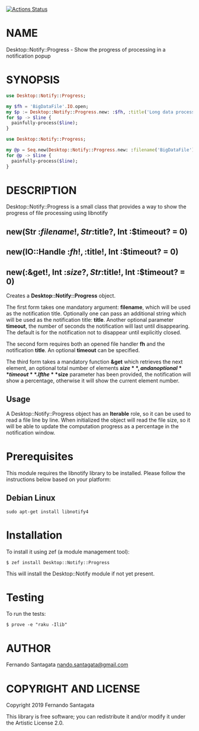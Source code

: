 [![Actions Status](https://github.com/frithnanth/Perl6-Desktop-Notify-Progress/workflows/test/badge.svg)](https://github.com/frithnanth/Perl6-Desktop-Notify-Progress/actions)

NAME
====

Desktop::Notify::Progress - Show the progress of processing in a notification popup

SYNOPSIS
========

```raku
use Desktop::Notify::Progress;

my $fh = 'BigDataFile'.IO.open;
my $p := Desktop::Notify::Progress.new: :$fh, :title('Long data processing'), :timeout(2);
for $p -> $line {
  painfully-process($line);
}
```

```raku
use Desktop::Notify::Progress;

my @p = Seq.new(Desktop::Notify::Progress.new: :filename('BigDataFile'));
for @p -> $line {
  painfully-process($line);
}
```

DESCRIPTION
===========

Desktop::Notify::Progress is a small class that provides a way to show the progress of file processing using libnotify

new(Str :$filename!, Str :$title?, Int :$timeout? = 0)
------------------------------------------------------

new(IO::Handle :$fh!, :$title!, Int :$timeout? = 0)
---------------------------------------------------

new(:&get!, Int :$size?, Str :$title!, Int :$timeout? = 0)
----------------------------------------------------------

Creates a **Desktop::Notify::Progress** object.

The first form takes one mandatory argument: **filename**, which will be used as the notification title. Optionally one can pass an additional string which will be used as the notification title: **title**. Another optional parameter **timeout**, the number of seconds the notification will last until disappearing. The default is for the notification not to disappear until explicitly closed.

The second form requires both an opened file handler **fh** and the notification **title**. An optional **timeout** can be specified.

The third form takes a mandatory function **&get** which retrieves the next element, an optional total number of elements **$size**, and an optional **timeout**. If the **$size** parameter has been provided, the notification will show a percentage, otherwise it will show the current element number.

Usage
-----

A Desktop::Notify::Progress object has an **Iterable** role, so it can be used to read a file line by line. When initialized the object will read the file size, so it will be able to update the computation progress as a percentage in the notification window.

Prerequisites
=============

This module requires the libnotify library to be installed. Please follow the instructions below based on your platform:

Debian Linux
------------

    sudo apt-get install libnotify4

Installation
============

To install it using zef (a module management tool):

    $ zef install Desktop::Notify::Progress

This will install the Desktop::Notify module if not yet present.

Testing
=======

To run the tests:

    $ prove -e "raku -Ilib"

AUTHOR
======

Fernando Santagata <nando.santagata@gmail.com>

COPYRIGHT AND LICENSE
=====================

Copyright 2019 Fernando Santagata

This library is free software; you can redistribute it and/or modify it under the Artistic License 2.0.

